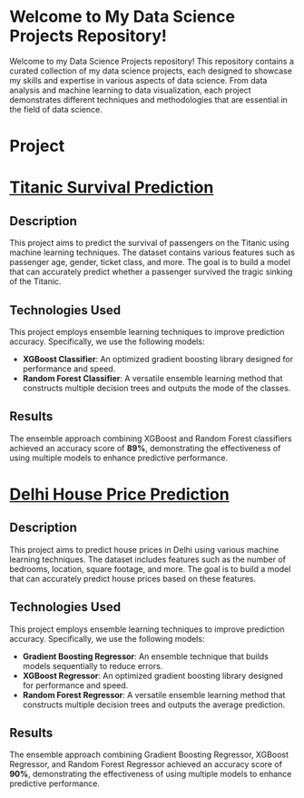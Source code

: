 # Welcome to My Data Science Projects Repository!
Welcome to my Data Science Projects repository! This repository contains a curated collection of my data science projects, each designed to showcase my skills and expertise in various aspects of data science. From data analysis and machine learning to data visualization, each project demonstrates different techniques and methodologies that are essential in the field of data science.
# Project 
# [Titanic Survival Prediction](https://github.com/your-username/your-repo-name)

## Description
This project aims to predict the survival of passengers on the Titanic using machine learning techniques. The dataset contains various features such as passenger age, gender, ticket class, and more. The goal is to build a model that can accurately predict whether a passenger survived the tragic sinking of the Titanic.

## Technologies Used
This project employs ensemble learning techniques to improve prediction accuracy. Specifically, we use the following models:
- **XGBoost Classifier**: An optimized gradient boosting library designed for performance and speed.
- **Random Forest Classifier**: A versatile ensemble learning method that constructs multiple decision trees and outputs the mode of the classes.

## Results
The ensemble approach combining XGBoost and Random Forest classifiers achieved an accuracy score of **89%**, demonstrating the effectiveness of using multiple models to enhance predictive performance.
# [Delhi House Price Prediction](https://github.com/your-username/your-repo-name)

## Description
This project aims to predict house prices in Delhi using various machine learning techniques. The dataset includes features such as the number of bedrooms, location, square footage, and more. The goal is to build a model that can accurately predict house prices based on these features.

## Technologies Used
This project employs ensemble learning techniques to improve prediction accuracy. Specifically, we use the following models:
- **Gradient Boosting Regressor**: An ensemble technique that builds models sequentially to reduce errors.
- **XGBoost Regressor**: An optimized gradient boosting library designed for performance and speed.
- **Random Forest Regressor**: A versatile ensemble learning method that constructs multiple decision trees and outputs the average prediction.

## Results
The ensemble approach combining Gradient Boosting Regressor, XGBoost Regressor, and Random Forest Regressor achieved an accuracy score of **90%**, demonstrating the effectiveness of using multiple models to enhance predictive performance.
